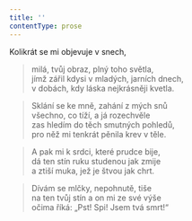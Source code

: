 ```yaml
---
title: ''
contentType: prose
---
```


Kolikrát se mi objevuje v snech,

> milá, tvůj obraz, plný toho světla,  
> jímž zářil kdysi v mladých, jarních dnech,  
> v dobách, kdy láska nejkrásněji kvetla.

> Sklání se ke mně, zahání z mých snů  
> všechno, co tíží, a já rozechvěle  
> zas hledím do těch smutných pohledů,  
> pro něž mi tenkrát pěnila krev v těle.

> A pak mi k srdci, které prudce bije,  
> dá ten stín ruku studenou jak zmije  
> a ztiší muka, jež je štvou jak chrt.

> Dívám se mlčky, nepohnutě, tiše  
> na ten tvůj stín a on mi ze své výše  
> očima říká: „Pst! Spi! Jsem tvá smrt!“
